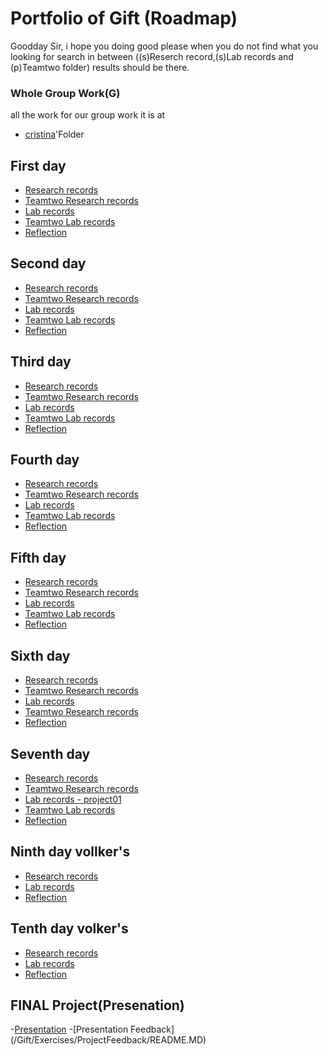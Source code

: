 # Portfolio of Gift (Roadmap)
Goodday Sir, i hope you doing good please when you do not find what you looking for search in between ((s)Reserch record,(s)Lab records and (p)Teamtwo folder) results should be there.

### Whole Group Work(G) 
all the work for our group work it is at 
- [cristina](/Cristina/)'Folder


## First day
- [Research records](/Gift/Lecture/lecture01/README.MD)
- [Teamtwo  Research records](/TeamTwo/exercises/exerciseday1/README.md)
- [Lab records](/Gift/Exercises/exercise01/README.MD)
- [Teamtwo  Lab records](/TeamTwo/exercises/exerciseday1/README.md)
- [Reflection](/Gift/reflections/reflection01/README.md)

## Second day
- [Research records](/Gift/Lecture/lecture02/REAME.MD)
- [Teamtwo Research records](/TeamTwo/exercises/exerciseday2/README.md)
- [Lab records](/Gift/Lecture/lecture02/REAME.MD)
- [Teamtwo  Lab records](/TeamTwo/exercises/exerciseday2/README.md)
- [Reflection](/Gift/reflections/reflection02/README.MD)

## Third day
- [Research records](/Gift/Lecture/lecture03/README.MD)
- [Teamtwo Research records](/TeamTwo/exercises/exerciseday3/README.md)
- [Lab records](/Gift/Exercises/exercise03/README.MD)
- [Teamtwo  Lab records](/TeamTwo/exercises/exerciseday3/README.md)
- [Reflection](/Gift/reflections/reflection03/README.MD)

## Fourth day
- [Research records](/Gift/Lecture/lecture04/README.MD)
- [Teamtwo Research records](/TeamTwo/exercises/exerciseday4/README.md)
- [Lab records](/Gift/Exercises/exercise04/README.MD)
- [Teamtwo Lab records](/TeamTwo/exercises/exerciseday4/README.md)
- [Reflection](/Gift/reflections/reflection04/README.MD)

## Fifth day
- [Research records](/Gift/Lecture/lecture05/README.MD)
- [Teamtwo Research records](/TeamTwo//exercises/exerciseday5/README.md)
- [Lab records](/Gift/Exercises/exercise05/README.MD)
- [Teamtwo Lab records](/TeamTwo//exercises/exerciseday5/README.md)
- [Reflection](/Gift/reflections/reflection05/README.MD)

## Sixth day
- [Research records](/Gift/Lecture/Lecture06/README.MD)
- [Teamtwo Research records](/TeamTwo/exercises/exerciseday6/README.MD)
- [Lab records](/Gift/Exercises/exercise06/README.MD)
- [Teamtwo Research records](/TeamTwo/exercises/exerciseday6/README.MD)
- [Reflection](/Gift/reflections/reflection06/README.MD)

## Seventh day
- [Research records](/Gift/Lecture/lecture07/README.MD)
- [Teamtwo Research records](/Gift/Exercises/exercise07/README.MD)
- [Lab records - project01](/Gift/Exercises/exercise07/README.MD)
- [Teamtwo Lab records](/Gift/Exercises/exercise07/README.MD)
- [Reflection](/Gift/reflections/reflection07/README.MD)

## Ninth day vollker's
- [Research records](/Gift/Lecture/lecture09&10/README.MD)
- [Lab records](/Gift/Exercises/exercise09&10(volker))
- [Reflection](/Gift/reflections/reflection09/README.MD)

## Tenth day volker's
- [Research records](/Gift/Lecture/lecture09&10/README.MD)
- [Lab records](/Gift/Exercises/exercise09&10(volker)/)
- [Reflection](/Gift/reflections/reflection09/README.MD)

## FINAL Project(Presenation)
-[Presentation](/Gift/Exercises/FinalProject/README.MD)
-[Presentation Feedback](/Gift/Exercises/ProjectFeedback/README.MD\)